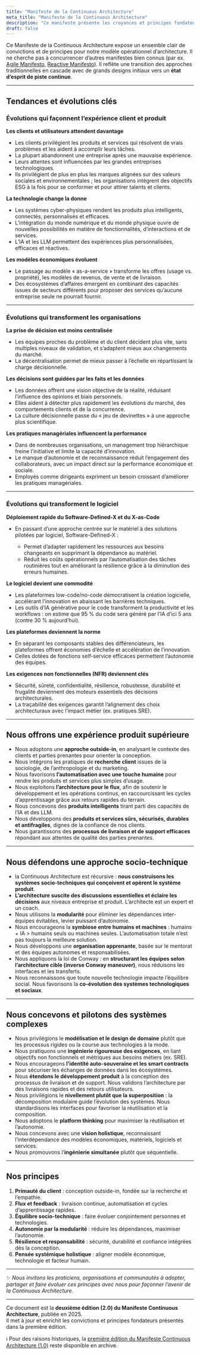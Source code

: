 ```yaml
---
title: "Manifeste de la Continuous Architecture"
meta_title: "Manifeste de la Continuous Architecture"
description: "Ce manifeste présente les croyances et principes fondateurs de la Continuous Architecture, une approche moderne de l’architecture logicielle alignée avec la livraison continue et la résilience produit."
draft: false
---
```


Ce Manifeste de la Continuous Architecture expose un ensemble clair de convictions et de principes pour notre modèle opérationnel d’architecture.
Il ne cherche pas à concurrencer d’autres manifestes bien connus (par ex. [Agile Manifesto](https://agilemanifesto.org), [Reactive Manifesto](https://www.reactivemanifesto.org)).
Il reflète une transition des approches traditionnelles en cascade avec de grands designs initiaux vers un **état d’esprit de piste continue**.

---

## Tendances et évolutions clés

### Évolutions qui façonnent l’expérience client et produit

**Les clients et utilisateurs attendent davantage**

* Les clients privilégient les produits et services qui résolvent de vrais problèmes et les aident à accomplir leurs tâches.
* La plupart abandonnent une entreprise après une mauvaise expérience.
* Leurs attentes sont influencées par les grandes entreprises technologiques.
* Ils privilégient de plus en plus les marques alignées sur des valeurs sociales et environnementales ; les organisations intègrent des objectifs ESG à la fois pour se conformer et pour attirer talents et clients.

**La technologie change la donne**

* Les systèmes cyber-physiques rendent les produits plus intelligents, connectés, personnalisés et efficaces.
* L’intégration du monde numérique et du monde physique ouvre de nouvelles possibilités en matière de fonctionnalités, d’interactions et de services.
* L’IA et les LLM permettent des expériences plus personnalisées, efficaces et réactives.

**Les modèles économiques évoluent**

* Le passage au modèle « as-a-service » transforme les offres (usage vs. propriété), les modèles de revenus, de vente et de livraison.
* Des écosystèmes d’affaires émergent en combinant des capacités issues de secteurs différents pour proposer des services qu’aucune entreprise seule ne pourrait fournir.

---

### Évolutions qui transforment les organisations

**La prise de décision est moins centralisée**

* Les équipes proches du problème et du client décident plus vite, sans multiples niveaux de validation, et s’adaptent mieux aux changements du marché.
* La décentralisation permet de mieux passer à l’échelle en répartissant la charge décisionnelle.

**Les décisions sont guidées par les faits et les données**

* Les données offrent une vision objective de la réalité, réduisant l’influence des opinions et biais personnels.
* Elles aident à détecter plus rapidement les évolutions du marché, des comportements clients et de la concurrence.
* La culture décisionnelle passe du « jeu de devinettes » à une approche plus scientifique.

**Les pratiques managériales influencent la performance**

* Dans de nombreuses organisations, un management trop hiérarchique freine l’initiative et limite la capacité d’innovation.
* Le manque d’autonomie et de reconnaissance réduit l’engagement des collaborateurs, avec un impact direct sur la performance économique et sociale.
* Employés comme dirigeants expriment un besoin croissant d’améliorer les pratiques managériales.

---

### Évolutions qui transforment le logiciel

**Déploiement rapide du Software-Defined-X et du X-as-Code**

* En passant d’une approche centrée sur le matériel à des solutions pilotées par logiciel, Software-Defined-X :

  * Permet d’adapter rapidement les ressources aux besoins changeants en supprimant la dépendance au matériel.
  * Réduit les coûts opérationnels par l’automatisation des tâches routinières tout en améliorant la résilience grâce à la diminution des erreurs humaines.

**Le logiciel devient une commodité**

* Les plateformes low-code/no-code démocratisent la création logicielle, accélérant l’innovation en abaissant les barrières techniques.
* Les outils d’IA générative pour le code transforment la productivité et les workflows : on estime que 95 % du code sera généré par l’IA d’ici 5 ans (contre 30 % aujourd’hui).

**Les plateformes deviennent la norme**

* En séparant les composants stables des différenciateurs, les plateformes offrent économies d’échelle et accélération de l’innovation.
* Celles dotées de fonctions self-service efficaces permettent l’autonomie des équipes.

**Les exigences non fonctionnelles (NFR) deviennent clés**

* Sécurité, sûreté, confidentialité, résilience, robustesse, durabilité et frugalité deviennent des moteurs essentiels des décisions architecturales.
* La traçabilité des exigences garantit l’alignement des choix architecturaux avec l’impact métier (ex. pratiques SRE).

---

## Nous offrons une expérience produit supérieure

* Nous adoptons une **approche outside-in**, en analysant le contexte des clients et parties prenantes pour orienter la conception.
* Nous intégrons les pratiques de **recherche client** issues de la sociologie, de l’anthropologie et du marketing.
* Nous favorisons **l’automatisation avec une touche humaine** pour rendre les produits et services plus simples d’usage.
* Nous exploitons **l’architecture pour le flux**, afin de soutenir le développement et les opérations continus, en raccourcissant les cycles d’apprentissage grâce aux retours rapides du terrain.
* Nous concevons des **produits intelligents** tirant parti des capacités de l’IA et des LLM.
* Nous développons des **produits et services sûrs, sécurisés, durables et antifragiles**, dignes de la confiance de nos clients.
* Nous garantissons des **processus de livraison et de support efficaces** répondant aux attentes de qualité des parties prenantes.

---

## Nous défendons une approche socio-technique

* la Continuous Architecture est récursive : **nous construisons les systèmes socio-techniques qui conçoivent et opèrent le système produit**.
* **L’architecture suscite des discussions essentielles et éclaire les décisions** aux niveaux entreprise et produit. L’architecte est un expert et un coach.
* Nous utilisons la **modularité** pour éliminer les dépendances inter-équipes évitables, levier puissant d’autonomie.
* Nous encourageons la **symbiose entre humains et machines** : humains + IA > humains seuls ou machines seules. L’automatisation totale n’est pas toujours la meilleure solution.
* Nous développons une **organisation apprenante**, basée sur le mentorat et des équipes autonomes et responsabilisées.
* Nous appliquons la loi de Conway : en **structurant les équipes selon l’architecture cible (inverse Conway maneuver)**, nous réduisons les interfaces et les transferts.
* Nous reconnaissons que toute nouvelle technologie impacte l’équilibre social. Nous favorisons la **co-évolution des systèmes technologiques et sociaux**.

---

## Nous concevons et pilotons des systèmes complexes

* Nous privilégions le **modélisation et le design de domaine** plutôt que les processus rigides ou la course aux technologies à la mode.
* Nous pratiquons une **ingénierie rigoureuse des exigences**, en liant objectifs non fonctionnels et métriques aux besoins métiers (ex. SRE).
* Nous encourageons **l’identité auto-souveraine et les smart contracts** pour sécuriser les échanges de données dans les écosystèmes.
* Nous **étendons le développement produit** à la conception des processus de livraison et de support. Nous validons l’architecture par des livraisons rapides et des retours utilisateurs.
* Nous privilégions le **nivellement plutôt que la superposition** : la décomposition modulaire guide l’évolution des systèmes. Nous standardisons les interfaces pour favoriser la réutilisation et la composition.
* Nous adoptons le **platform thinking** pour maximiser la réutilisation et l’autonomie.
* Nous concevons avec une **vision holistique**, reconnaissant l’interdépendance des modèles économiques, matériels, logiciels et services.
* Nous promouvons l’**ingénierie simultanée** plutôt que séquentielle.

---

## Nos principes

1. **Primauté du client** : conception outside-in, fondée sur la recherche et l’empathie.
2. **Flux et feedback** : livraison continue, automatisation et cycles d’apprentissage rapides.
3. **Équilibre socio-technique** : faire évoluer conjointement personnes et technologies.
4. **Autonomie par la modularité** : réduire les dépendances, maximiser l’autonomie.
5. **Résilience et responsabilité** : sécurité, durabilité et confiance intégrées dès la conception.
6. **Pensée systémique holistique** : aligner modèle économique, technologie et facteur humain.

---

✨ *Nous invitons les praticiens, organisations et communautés à adopter, partager et faire évoluer ces principes avec nous pour façonner l’avenir de la Continuous Architecture.*

---

Ce document est la **deuxième édition (2.0) du Manifeste Continuous Architecture**, publiée en 2025.  
Il met à jour et enrichit les convictions et principes fondateurs présentés dans la première édition.  

ℹ️ Pour des raisons historiques, la [première édition du Manifeste Continuous Architecture (1.0)](/blog/manifesto-ed1) reste disponible en archive.

